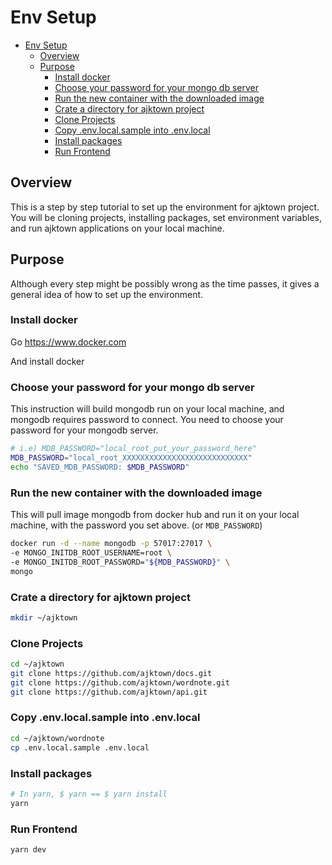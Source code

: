 # Env Setup

<!-- TOC -->

- [Env Setup](#env-setup)
  - [Overview](#overview)
  - [Purpose](#purpose)
    - [Install docker](#install-docker)
    - [Choose your password for your mongo db server](#choose-your-password-for-your-mongo-db-server)
    - [Run the new container with the downloaded image](#run-the-new-container-with-the-downloaded-image)
    - [Crate a directory for ajktown project](#crate-a-directory-for-ajktown-project)
    - [Clone Projects](#clone-projects)
    - [Copy .env.local.sample into .env.local](#copy-envlocalsample-into-envlocal)
    - [Install packages](#install-packages)
    - [Run Frontend](#run-frontend)

<!-- /TOC -->

## Overview
This is a step by step tutorial to set up the environment for ajktown project.
You will be cloning projects, installing packages, set environment variables, and run ajktown applications on your local machine.

## Purpose
Although every step might be possibly wrong as the time passes, it gives a general idea of how to set up the environment.


### Install docker

Go https://www.docker.com

And install docker


### Choose your password for your mongo db server

This instruction will build mongodb run on your local machine, and mongodb requires password to connect.
You need to choose your password for your mongodb server.

```sh
# i.e) MDB_PASSWORD="local_root_put_your_password_here"
MDB_PASSWORD="local_root_XXXXXXXXXXXXXXXXXXXXXXXXXXXX"
echo "SAVED_MDB_PASSWORD: $MDB_PASSWORD"
```

### Run the new container with the downloaded image

This will pull image mongodb from docker hub and run it on your local machine, with the password you set above. (or `MDB_PASSWORD`)

```sh
docker run -d --name mongodb -p 57017:27017 \
-e MONGO_INITDB_ROOT_USERNAME=root \
-e MONGO_INITDB_ROOT_PASSWORD="${MDB_PASSWORD}" \
mongo 
```

### Crate a directory for ajktown project

```sh
mkdir ~/ajktown
```

### Clone Projects


```sh
cd ~/ajktown
git clone https://github.com/ajktown/docs.git
git clone https://github.com/ajktown/wordnote.git
git clone https://github.com/ajktown/api.git
```


### Copy .env.local.sample into .env.local


```sh
cd ~/ajktown/wordnote
cp .env.local.sample .env.local
```

### Install packages
```sh
# In yarn, $ yarn == $ yarn install
yarn
```
### Run Frontend

```sh
yarn dev 
```
